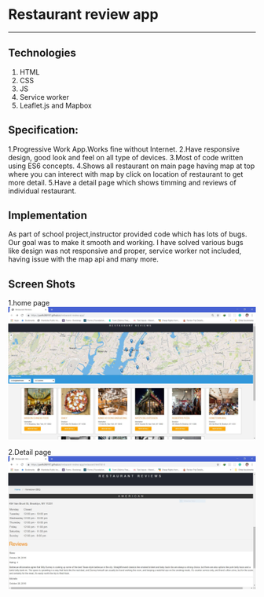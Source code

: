 # Restaurant review app
---
## Technologies
   1. HTML
   2. CSS
   3. JS
   4. Service worker
   5. Leaflet.js and Mapbox
   
## Specification:
   1.Progressive Work App.Works fine without Internet.
   2.Have responsive design, good look and feel on all type of devices.
   3.Most of code written using ES6 concepts.
   4.Shows all restaurant on main page having map at top where you can interect with map by click on location of restaurant to get more detail.
   5.Have a detail page which shows timming and reviews of individual restaurant.
   
## Implementation
 As part of school project,instructor provided code which has lots of bugs. Our goal was to make it smooth and working. I have solved various bugs like design was not responsive and proper, service worker not included, having issue with the map api and many more. 

## Screen Shots
1.home page
![homepage](./restaurant-app-screenshots/main-page.JPG)

2.Detail page
![homepage](./restaurant-app-screenshots/info.png)
